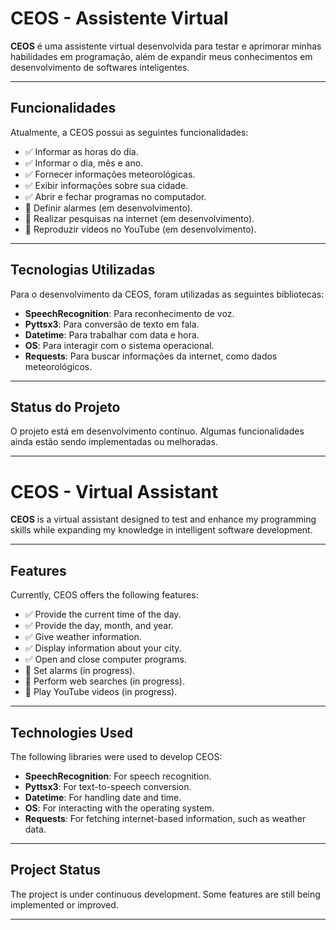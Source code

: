# CEOS - Assistente Virtual

**CEOS** é uma assistente virtual desenvolvida para testar e aprimorar minhas habilidades em programação, além de expandir meus conhecimentos em desenvolvimento de softwares inteligentes.

---

## Funcionalidades
Atualmente, a CEOS possui as seguintes funcionalidades:

- ✅ Informar as horas do dia.
- ✅ Informar o dia, mês e ano.
- ✅ Fornecer informações meteorológicas.
- ✅ Exibir informações sobre sua cidade.
- ✅ Abrir e fechar programas no computador.
- 🚧 Definir alarmes (em desenvolvimento).
- 🚧 Realizar pesquisas na internet (em desenvolvimento).
- 🚧 Reproduzir vídeos no YouTube (em desenvolvimento).

---

## Tecnologias Utilizadas

Para o desenvolvimento da CEOS, foram utilizadas as seguintes bibliotecas:

- **SpeechRecognition**: Para reconhecimento de voz.
- **Pyttsx3**: Para conversão de texto em fala.
- **Datetime**: Para trabalhar com data e hora.
- **OS**: Para interagir com o sistema operacional.
- **Requests**: Para buscar informações da internet, como dados meteorológicos.

---

## Status do Projeto

O projeto está em desenvolvimento contínuo. Algumas funcionalidades ainda estão sendo implementadas ou melhoradas.

---

# CEOS - Virtual Assistant

**CEOS** is a virtual assistant designed to test and enhance my programming skills while expanding my knowledge in intelligent software development.

---

## Features
Currently, CEOS offers the following features:

- ✅ Provide the current time of the day.
- ✅ Provide the day, month, and year.
- ✅ Give weather information.
- ✅ Display information about your city.
- ✅ Open and close computer programs.
- 🚧 Set alarms (in progress).
- 🚧 Perform web searches (in progress).
- 🚧 Play YouTube videos (in progress).

---

## Technologies Used

The following libraries were used to develop CEOS:

- **SpeechRecognition**: For speech recognition.
- **Pyttsx3**: For text-to-speech conversion.
- **Datetime**: For handling date and time.
- **OS**: For interacting with the operating system.
- **Requests**: For fetching internet-based information, such as weather data.

---

## Project Status

The project is under continuous development. Some features are still being implemented or improved.

---
